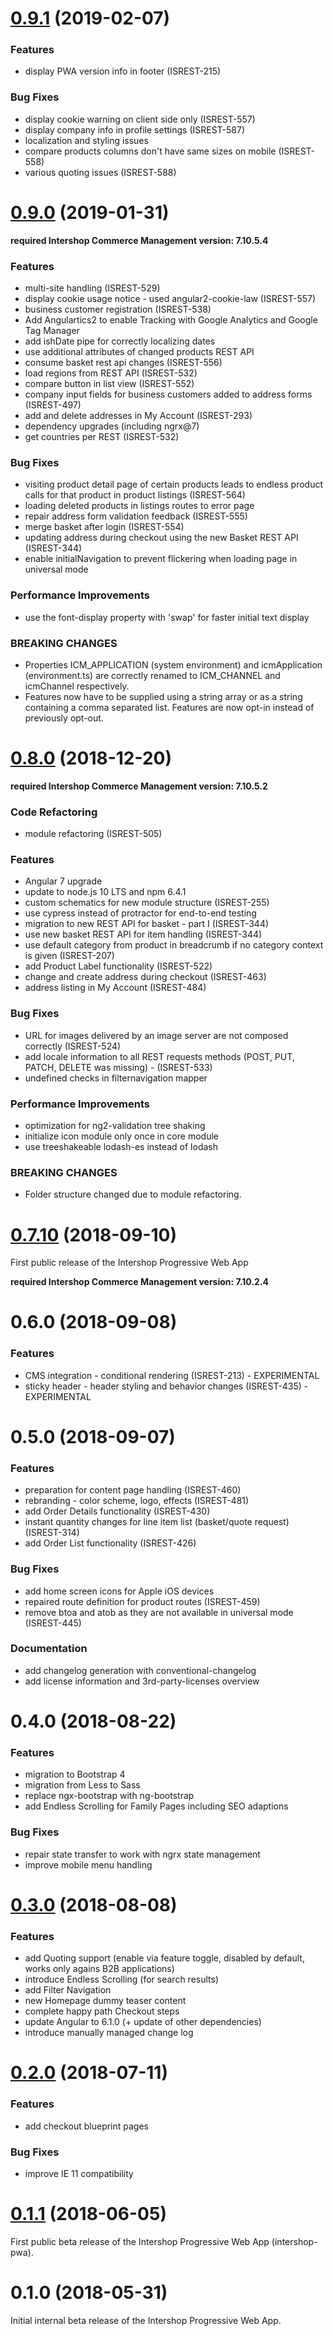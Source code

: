 # [0.9.1](https://repository.intershop.de/releases/com/intershop/public/source/intershop-pwa/0.9.1/) (2019-02-07)


### Features

* display PWA version info in footer (ISREST-215)


### Bug Fixes

* display cookie warning on client side only (ISREST-557)
* display company info in profile settings (ISREST-587)
* localization and styling issues
* compare products columns don't have same sizes on mobile (ISREST-558)
* various quoting issues (ISREST-588)



# [0.9.0](https://repository.intershop.de/releases/com/intershop/public/source/intershop-pwa/0.9.0/) (2019-01-31)

**required Intershop Commerce Management version: 7.10.5.4**

### Features

* multi-site handling (ISREST-529)
* display cookie usage notice - used angular2-cookie-law (ISREST-557)
* business customer registration (ISREST-538)
* Add Angulartics2 to enable Tracking with Google Analytics and Google Tag Manager
* add ishDate pipe for correctly localizing dates
* use additional attributes of changed products REST API
* consume basket rest api changes (ISREST-556)
* load regions from REST API (ISREST-532)
* compare button in list view (ISREST-552)
* company input fields for business customers added to address forms (ISREST-497)
* add and delete addresses in My Account (ISREST-293)
* dependency upgrades (including ngrx@7)
* get countries per REST (ISREST-532)


### Bug Fixes

* visiting product detail page of certain products leads to endless product calls for that product in product listings (ISREST-564)
* loading deleted products in listings routes to error page
* repair address form validation feedback (ISREST-555)
* merge basket after login (ISREST-554)
* updating address during checkout using the new Basket REST API (ISREST-344)
* enable initialNavigation to prevent flickering when loading page in universal mode


### Performance Improvements

* use the font-display property with 'swap' for faster initial text display


### BREAKING CHANGES

* Properties ICM_APPLICATION (system environment) and icmApplication (environment.ts) are correctly renamed to ICM_CHANNEL and icmChannel respectively. 
* Features now have to be supplied using a string array or as a string containing a comma separated list. Features are now opt-in instead of previously opt-out. 


# [0.8.0](https://repository.intershop.de/releases/com/intershop/public/source/intershop-pwa/0.8.0/) (2018-12-20)

**required Intershop Commerce Management version: 7.10.5.2**

### Code Refactoring

* module refactoring (ISREST-505)

### Features

* Angular 7 upgrade
* update to node.js 10 LTS and npm 6.4.1
* custom schematics for new module structure (ISREST-255)
* use cypress instead of protractor for end-to-end testing
* migration to new REST API for basket - part I (ISREST-344)
* use new basket REST API for item handling (ISREST-344)
* use default category from product in breadcrumb if no category context is given (ISREST-207)
* add Product Label functionality (ISREST-522)
* change and create address during checkout (ISREST-463)
* address listing in My Account (ISREST-484)

### Bug Fixes

* URL for images delivered by an image server are not composed correctly (ISREST-524)
* add locale information to all REST requests methods (POST, PUT, PATCH, DELETE was missing) - (ISREST-533)
* undefined checks in filternavigation mapper

### Performance Improvements

* optimization for ng2-validation tree shaking
* initialize icon module only once in core module
* use treeshakeable lodash-es instead of lodash

### BREAKING CHANGES

* Folder structure changed due to module refactoring.


# [0.7.10](https://repository.intershop.de/releases/com/intershop/public/source/intershop-pwa/0.7.10/) (2018-09-10)

First public release of the Intershop Progressive Web App

**required Intershop Commerce Management version: 7.10.2.4**


# 0.6.0 (2018-09-08)

### Features

* CMS integration - conditional rendering (ISREST-213) - EXPERIMENTAL
* sticky header - header styling and behavior changes (ISREST-435) - EXPERIMENTAL


# 0.5.0 (2018-09-07)

### Features

* preparation for content page handling (ISREST-460)
* rebranding - color scheme, logo, effects (ISREST-481)
* add Order Details functionality (ISREST-430)
* instant quantity changes for line item list (basket/quote request) (ISREST-314)
* add Order List functionality (ISREST-426)

### Bug Fixes

* add home screen icons for Apple iOS devices
* repaired route definition for product routes (ISREST-459)
* remove btoa and atob as they are not available in universal mode (ISREST-445)

### Documentation

* add changelog generation with conventional-changelog
* add license information and 3rd-party-licenses overview


# 0.4.0 (2018-08-22)

### Features

* migration to Bootstrap 4
* migration from Less to Sass
* replace ngx-bootstrap with ng-bootstrap
* add Endless Scrolling for Family Pages including SEO adaptions

### Bug Fixes

* repair state transfer to work with ngrx state management
* improve mobile menu handling


# [0.3.0](https://repository.intershop.de//releases/com/intershop/public/source/intershop-pwa/0.3.0/) (2018-08-08)

### Features

* add Quoting support (enable via feature toggle, disabled by default, works only agains B2B applications)
* introduce Endless Scrolling (for search results)
* add Filter Navigation
* new Homepage dummy teaser content
* complete happy path Checkout steps
* update Angular to 6.1.0 (+ update of other dependencies)
* introduce manually managed change log


# [0.2.0](https://repository.intershop.de//releases/com/intershop/public/source/intershop-pwa/0.2.0/) (2018-07-11)

### Features

* add checkout blueprint pages

### Bug Fixes

* improve IE 11 compatibility


# [0.1.1](https://repository.intershop.de//releases/com/intershop/public/source/intershop-pwa/0.1.1/) (2018-06-05)

First public beta release of the Intershop Progressive Web App (intershop-pwa).


# 0.1.0 (2018-05-31)

Initial internal beta release of the Intershop Progressive Web App.
